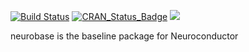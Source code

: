 [![Build Status](https://travis-ci.org/muschellij2/neurobase.svg?branch=master)](https://travis-ci.org/muschellij2/neurobase)
[![CRAN_Status_Badge](http://www.r-pkg.org/badges/version/neurobase)](http://cran.rstudio.com/web/packages/neurobase/index.html)
[![](http://cranlogs.r-pkg.org/badges/grand-total/neurobase)](http://cran.rstudio.com/web/packages/neurobase/index.html)


neurobase is the baseline package for Neuroconductor
